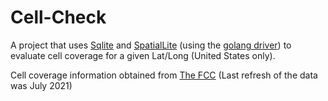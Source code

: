# Cell-Check
A project that uses [Sqlite](https://www.sqlite.org/index.html) and [SpatialLite](https://www.gaia-gis.it/fossil/libspatialite/index) (using the [golang driver](github.com/mattn/go-sqlite3)) to evaluate cell coverage for a given Lat/Long (United States only).

Cell coverage information obtained from [The FCC](https://us-fcc.app.box.com/s/f220avmxeun345o6gzr7rwcnp1wslocf) (Last refresh of the data was July 2021)

